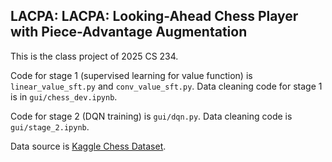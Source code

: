 ## LACPA: LACPA: Looking-Ahead Chess Player with Piece-Advantage Augmentation

This is the class project of 2025 CS 234. 

Code for stage 1 (supervised learning for value function) is `linear_value_sft.py` and `conv_value_sft.py`. Data cleaning code for stage 1 is in `gui/chess_dev.ipynb`.

Code for stage 2 (DQN training) is `gui/dqn.py`. Data cleaning code is `gui/stage_2.ipynb`.

Data source is [Kaggle Chess Dataset](https://www.kaggle.com/datasets/datasnaek/chess).


